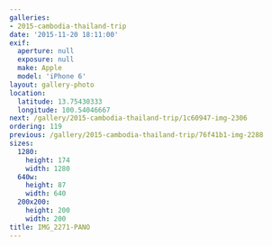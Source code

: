 ```yaml
---
galleries:
- 2015-cambodia-thailand-trip
date: '2015-11-20 18:11:00'
exif:
  aperture: null
  exposure: null
  make: Apple
  model: 'iPhone 6'
layout: gallery-photo
location:
  latitude: 13.75430333
  longitude: 100.54046667
next: /gallery/2015-cambodia-thailand-trip/1c60947-img-2306
ordering: 119
previous: /gallery/2015-cambodia-thailand-trip/76f41b1-img-2288
sizes:
  1280:
    height: 174
    width: 1280
  640w:
    height: 87
    width: 640
  200x200:
    height: 200
    width: 200
title: IMG_2271-PANO
---
```

